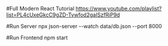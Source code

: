 #Full Modern React Tutorial
https://www.youtube.com/playlist?list=PL4cUxeGkcC9gZD-Tvwfod2gaISzfRiP9d


#Run Server
npx json-server --watch data/db.json --port 8000

#Run Frontend
npm start
